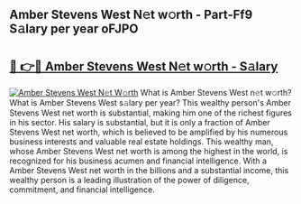 ## Amber Stevens West N𝚎t w𝚘rth - Part-Ff9 S𝚊lary per year oFJPO

# <h2><a href="http://gc2hgvz.nevu.top/?p=Amber+Stevens+West">🔗 👉🔴 Amber Stevens West N𝚎t w𝚘rth - S𝚊lary</a></h2>

[![Amber Stevens West N𝚎t W𝚘rth](https://i.imgur.com/Oavwk0R.jpeg)](http://gc2hgvz.nevu.top/?p=Amber+Stevens+West)
What is Amber Stevens West n𝚎t w𝚘rth? What is Amber Stevens West s𝚊lary per year?
This wealthy person's Amber Stevens West net worth is substantial, making him one of the richest figures in his sector. His salary is substantial, but it is only a fraction of Amber Stevens West net worth, which is believed to be amplified by his numerous business interests and valuable real estate holdings. This wealthy man, whose Amber Stevens West net worth is among the highest in the world, is recognized for his business acumen and financial intelligence. With a Amber Stevens West net worth in the billions and a substantial income, this wealthy person is a leading illustration of the power of diligence, commitment, and financial intelligence.
